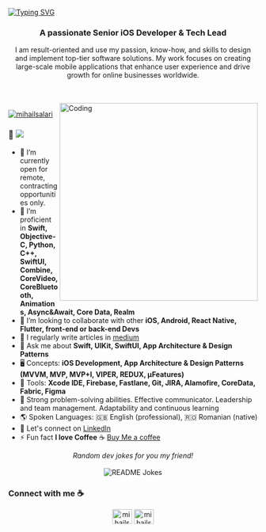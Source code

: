 <a href="https://git.io/typing-svg"><img src="https://readme-typing-svg.demolab.com?font=Fira+Code&center=true&width=1280&lines=Hi+there+%F0%9F%91%8B;I'm+Mihail+Salari+%F0%9F%A4%9D;A+Senior+iOS+Engineer+%2F+Tech+Lead+%E2%9A%A1;I+love+building+top-tier+software+solutions+%F0%9F%91%A8%E2%80%8D%F0%9F%92%BB" alt="Typing SVG" /></a>


<h3 align="center">A passionate Senior iOS Developer & Tech Lead</h3>
<p align="center">I am result-oriented and use my passion, know-how, and skills to design and implement top-tier software solutions. My work focuses on creating large-scale mobile applications that enhance user experience and drive growth for online businesses worldwide.</p><br><br>

<img align="right" alt="Coding" width="400" src="https://s11.gifyu.com/images/Sgulm.gif">

<p align="left"> <a href="https://twitter.com/mihailsalari" target="blank"><img src="https://img.shields.io/twitter/follow/mihailsalari?logo=twitter&style=for-the-badge" alt="mihailsalari" /></a> </p>

### 👋 ![](https://komarev.com/ghpvc/?username=mihailsalari&color=268f77&label=Hey!!!+Visitor)

- 🔭 I’m currently open for remote, contracting opportunities only.
- 🌱 I’m proficient in **Swift, Objective-C, Python, C++, SwiftUI, Combine, CoreVideo, CoreBluetooth, Animations, Async&Await, Core Data, Realm**
- 👯 I’m looking to collaborate with other **iOS, Android, React Native, Flutter, front-end or back-end Devs**
- 📝 I regularly write articles in [medium](https://medium.com/@mihail_salari)
- 💬 Ask me about **Swift, UIKit, SwiftUI, App Architecture & Design Patterns**
- 🖥️ Concepts: **iOS Development, App Architecture & Design Patterns (MVVM, MVP, MVP+I, VIPER, REDUX, μFeatures)**
- 💼 Tools: **Xcode IDE, Firebase, Fastlane, Git, JIRA, Alamofire, CoreData, Fabric, Figma**
- 🧭 Strong problem-solving abilities. Effective communicator. Leadership and team management. Adaptability and continuous learning
- 🌎 Spoken Languages: 🇬🇧 English (professional), 🇷🇴 Romanian (native)
- 🤝 Let's connect on [LinkedIn](https://www.linkedin.com/in/mihail-salari/)
- ⚡ Fun fact **I love Coffee** :coffee: [Buy Me a coffee](https://www.buymeacoffee.com/mihailsalari)

<div align="center"> 
<i>Random dev jokes for you my friend!</i></br></br>
<img align="center" src="https://readme-jokes.vercel.app/api?bgColor=%23073b4c&textColor=%2306d6a0&aColor=%2306d6a0&borderColor=%2306d6a0" alt="README Jokes">
</div>

### Connect with me :coffee:
<p align="center">
<a href="https://twitter.com/mihailsalari" target="blank"><img align="center" src="https://user-images.githubusercontent.com/8138585/255580473-e9e13421-89cf-445b-b2e2-e50e0864789f.svg" alt="mihailsalari" height="30" width="40" /></a>
<a href="https://www.linkedin.com/in/mihail-salari/" target="blank"><img align="center" src="https://upload.wikimedia.org/wikipedia/commons/8/81/LinkedIn_icon.svg" alt="mihailsalari" height="30" width="40" /></a>
</p>

<!-- More sections like stats, tech stack, etc., as per your preference -->


